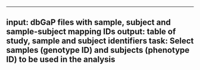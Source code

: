 -----
input: dbGaP files with sample, subject and sample-subject mapping IDs
output: table of study, sample and subject identifiers
task: Select samples (genotype ID) and subjects (phenotype ID) to be used in the analysis
-----
